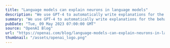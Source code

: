 ```yaml
---
title: "Language models can explain neurons in language models"
description: "We use GPT-4 to automatically write explanations for the behavior of neurons in large language models and to score those explanations. We release a dataset of these (imperfect) explanations and scores for every neuron in GPT-2."
summary: "We use GPT-4 to automatically write explanations for the behavior of neurons in large language models and to score those explanations. We release a dataset of these (imperfect) explanations and scores for every neuron in GPT-2."
pubDate: "Tue, 09 May 2023 07:00:00 GMT"
source: "OpenAI Blog"
url: "https://openai.com/blog/language-models-can-explain-neurons-in-language-models"
thumbnail: "/assets/openai_logo.png"
---
```


